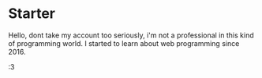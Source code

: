 # Starter

Hello,
dont take my account too seriously, i'm not a professional in this kind of programming world.
I started to learn about web programming since 2016.

:3
